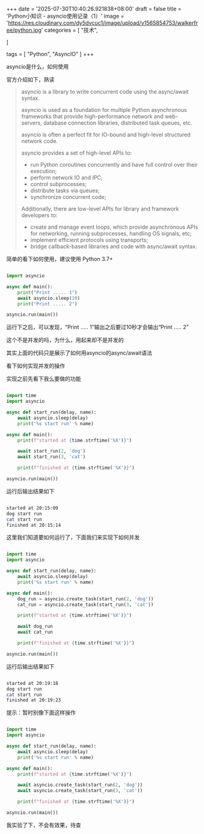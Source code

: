 +++
date = '2025-07-30T10:40:26.921838+08:00'
draft = false
title = 'Python小知识 - asyncio使用记录（1）'
image = 'https://res.cloudinary.com/dy5dvcuc1/image/upload/v1565854753/walkerfree/python.jpg'
categories = [
    "技术",

]

tags = [
    "Python",
    "AsyncIO"
]
+++

asyncio是什么，如何使用

官方介绍如下，熟读

> asyncio is a library to write concurrent code using the async/await syntax.
>
> asyncio is used as a foundation for multiple Python asynchronous frameworks that provide high-performance network and web-servers, database connection libraries, distributed task queues, etc.
>
> asyncio is often a perfect fit for IO-bound and high-level structured network code.
>
> asyncio provides a set of high-level APIs to:
>
> * run Python coroutines concurrently and have full control over their execution;
> * perform network IO and IPC;
> * control subprocesses;
> * distribute tasks via queues;
> * synchronize concurrent code;
>
> Additionally, there are low-level APIs for library and framework developers to:
>
> * create and manage event loops, which provide asynchronous APIs for networking, running subprocesses, handling OS signals, etc;
> * implement efficient protocols using transports;
> * bridge callback-based libraries and code with async/await syntax.

简单的看下如何使用，建议使用 Python 3.7+

```python

import asyncio

async def main():
    print("Print ..... 1")
    await asyncio.sleep(10)
    print("Print ..... 2")

asyncio.run(main())
```

运行下之后，可以发现，“Print ..... 1”输出之后要过10秒才会输出“Print ..... 2”

这个不是并发的吗，为什么，用起来却不是并发的

其实上面的代码只是展示了如何用asyncio的async/await语法

看下如何实现并发的操作

实现之前先看下我么要做的功能

```python

import time
import asyncio

async def start_run(delay, name):
    await asyncio.sleep(delay)
    print('%s start run' % name)

async def main():
    print(f"started at {time.strftime('%X')}")

    await start_run(2, 'dog')
    await start_run(3, 'cat')

    print(f"finished at {time.strftime('%X')}")

asyncio.run(main())
```

运行后输出结果如下

```bash

started at 20:15:09
dog start run
cat start run
finished at 20:15:14
```

这里我们知道要如何运行了，下面我们来实现下如何并发

```python

import time
import asyncio

async def start_run(delay, name):
    await asyncio.sleep(delay)
    print('%s start run' % name)

async def main():
    dog_run = asyncio.create_task(start_run(2, 'dog'))
    cat_run = asyncio.create_task(start_run(3, 'cat'))

    print(f"started at {time.strftime('%X')}")

    await dog_run
    await cat_run

    print(f"finished at {time.strftime('%X')}")

asyncio.run(main())
```

运行后输出结果如下

```bash

started at 20:19:18
dog start run
cat start run
finished at 20:19:23
```

提示：暂时别像下面这样操作

```python

import time
import asyncio

async def start_run(delay, name):
    await asyncio.sleep(delay)
    print('%s start run' % name)

async def main():
    print(f"started at {time.strftime('%X')}")

    await asyncio.create_task(start_run(2, 'dog'))
    await asyncio.create_task(start_run(3, 'cat'))

    print(f"finished at {time.strftime('%X')}")

asyncio.run(main())
```

我实验了下，不会有效果，待查

